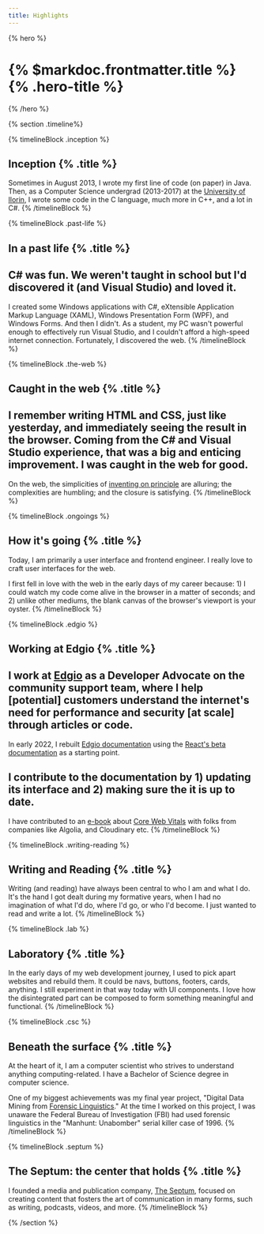 ```yaml
---
title: Highlights
---
```


{% hero %}
# {% $markdoc.frontmatter.title %} {% .hero-title %}
{% /hero %}

{% section .timeline%}

{% timelineBlock .inception %}
## Inception {% .title %}
Sometimes in August 2013, I wrote my first line of code (on paper) in Java. Then, as a Computer Science undergrad (2013-2017) at the [University of Ilorin](https://bit.ly/3ztwU3I), I wrote some code in the C language, much more in C++, and a lot in C#.
{% /timelineBlock %}

{% timelineBlock .past-life %}
## In a past life {% .title %}
C# was fun. We weren't taught in school but I'd discovered it (and Visual Studio) and loved it.
---
I created some Windows applications with C#, eXtensible Application Markup Language (XAML), Windows Presentation Form (WPF), and Windows Forms. And then I didn't. As a student, my PC wasn't powerful enough to effectively run Visual Studio, and I couldn't afford a high-speed internet connection. Fortunately, I discovered the web.
{% /timelineBlock %}

{% timelineBlock .the-web %}
## Caught in the web {% .title %}
I remember writing HTML and CSS, just like yesterday, and immediately seeing the result in the browser. Coming from the C# and Visual Studio experience, that was a big and enticing improvement. I was caught in the web for good.
---
On the web, the simplicities of [inventing on principle](https://bit.ly/3fgkFR4) are alluring; the complexities are humbling; and the closure is satisfying.
{% /timelineBlock %}

{% timelineBlock .ongoings %}
## How it's going {% .title %}
Today, I am primarily a user interface and frontend engineer. I really love to craft user interfaces for the web.

I first fell in love with the web in the early days of my career because: 1) I could watch my code come alive in the browser in a matter of seconds; and 2) unlike other mediums, the blank canvas of the browser's viewport is your oyster.
{% /timelineBlock %}

{% timelineBlock .edgio %}
## Working at Edgio {% .title %}
I work at [Edgio](https://edg.io) as a Developer Advocate on the community support team, where I help [potential] customers understand the internet's need for performance and security [at scale] through articles or code.
---
In early 2022, I rebuilt [Edgio documentation](https://docs.edg.io) using the [React's beta documentation](https://beta.reactjs.org) as a starting point.

I contribute to the documentation by 1) updating its interface and 2) making sure the it is up to date.
---
I have contributed to an [e-book](https://bit.ly/3Nn31Yr) about [Core Web Vitals](https://web.dev/vitals) with folks from companies like Algolia, and Cloudinary etc.
{% /timelineBlock %}

{% timelineBlock .writing-reading %}
## Writing and Reading {% .title %}
Writing (and reading) have always been central to who I am and what I do. It's the hand I got dealt during my formative years, when I had no imagination of what I'd do, where I'd go, or who I'd become. I just wanted to read and write a lot.
{% /timelineBlock %}

{% timelineBlock .lab %}
## Laboratory {% .title %}
In the early days of my web development journey, I used to pick apart websites and rebuild them. It could be navs, buttons, footers, cards, anything. I still experiment in that way today with UI components. I love how the disintegrated part can be composed to form something meaningful and functional.
{% /timelineBlock %}

{% timelineBlock .csc %}
## Beneath the surface {% .title %}
At the heart of it, I am a computer scientist who strives to understand anything computing-related. I have a Bachelor of Science degree in computer science.

One of my biggest achievements was my final year project, "Digital Data Mining from [Forensic Linguistics](https://n.pr/3sELB02)." At the time I worked on this project, I was unaware the Federal Bureau of Investigation (FBI) had used forensic linguistics in the "Manhunt: Unabomber" serial killer case of 1996.
{% /timelineBlock %}

{% timelineBlock .septum %}
## The Septum: the center that holds {% .title %}
I founded a media and publication company, [The Septum](https://theseptum.com), focused on creating content that fosters the art of communication in many forms, such as writing, podcasts, videos, and more.
{% /timelineBlock %}

{% /section %}
